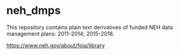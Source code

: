 # neh_dmps

This repository contains plain text derivatives of funded NEH data management plans: 2011-2014; 2015-2018.   

https://www.neh.gov/about/foia/library
